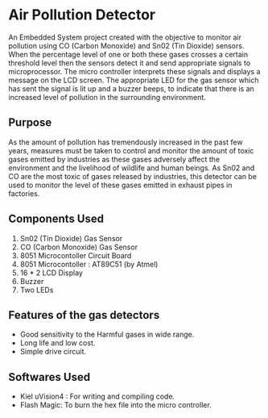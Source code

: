 # Air Pollution Detector

An Embedded System project created with the objective to monitor air pollution using CO (Carbon Monoxide) and Sn02 (Tin Dioxide) sensors.
When the percentage level of one or both these gases crosses a certain threshold level then the sensors detect it and send appropriate signals to microprocessor. The micro controller interprets these signals and displays a message on the LCD screen. The appropriate LED for the gas sensor which has sent the signal is lit up and a buzzer beeps, to indicate that there is an increased level of pollution in the surrounding environment.

## Purpose
As the amount of pollution has tremendously increased in the past few years, measures must be taken to control and monitor the amount of toxic gases emitted by industries as these gases adversely affect the environment and the livelihood of wildlife and human beings. As Sn02 and CO are the most toxic of gases released by industries, this detector can be used to monitor the level of these gases emitted in exhaust pipes in factories.

## Components Used 

1. Sn02 (Tin Dioxide)  Gas Sensor
2. CO (Carbon Monoxide) Gas Sensor
3. 8051 Microcontoller Circuit Board
4. 8051 Microcontoller : AT89C51 (by Atmel)
5. 16 * 2 LCD Display
6. Buzzer
7. Two LEDs

## Features of the gas detectors

* Good sensitivity to the Harmful gases in wide range.
* Long life and low cost.
* Simple drive circuit.

## Softwares Used

* Kiel uVision4 : For writing and compiling code.
* Flash Magic: To burn the hex file into the micro controller.